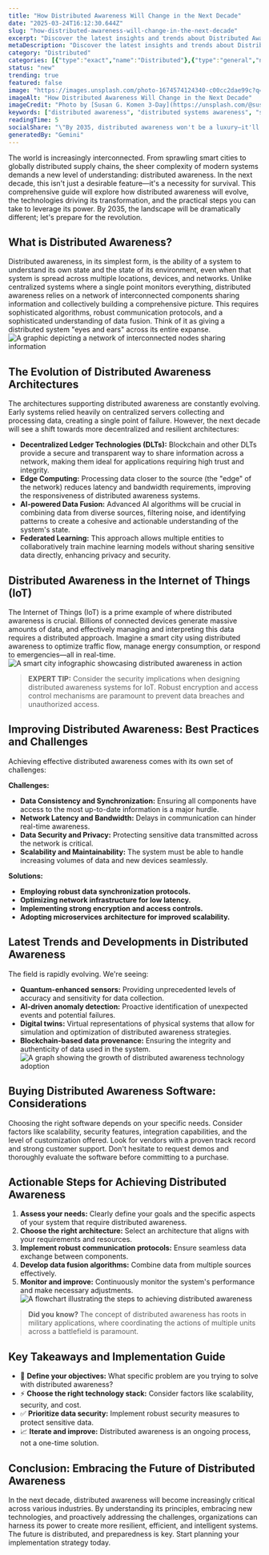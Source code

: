 ```yaml
---
title: "How Distributed Awareness Will Change in the Next Decade"
date: "2025-03-24T16:12:30.644Z"
slug: "how-distributed-awareness-will-change-in-the-next-decade"
excerpt: "Discover the latest insights and trends about Distributed Awareness. This comprehensive guide covers everything you need to know about Distributed Awareness in 2025."
metaDescription: "Discover the latest insights and trends about Distributed Awareness. This comprehensive guide covers everything you need to know about Distributed Awarenes..."
category: "Distributed"
categories: [{"type":"exact","name":"Distributed"},{"type":"general","name":"Cognitive Science"},{"type":"medium","name":"Human-Computer Interaction"},{"type":"specific","name":"Situational Awareness"},{"type":"niche","name":"Teamwork Dynamics"}]
status: "new"
trending: true
featured: false
image: "https://images.unsplash.com/photo-1674574124340-c00cc2dae99c?q=85&w=1200&fit=max&fm=webp&auto=compress"
imageAlt: "How Distributed Awareness Will Change in the Next Decade"
imageCredit: "Photo by [Susan G. Komen 3-Day](https://unsplash.com/@susangkomen3day) on Unsplash"
keywords: ["distributed awareness", "distributed systems awareness", "situational awareness distributed systems", "improve distributed awareness", "distributed awareness architecture", "distributed awareness in IoT", "buying distributed awareness software", "distributed awareness best practices", "what is distributed awareness", "how to achieve distributed awareness"]
readingTime: 5
socialShare: "\"By 2035, distributed awareness won't be a luxury—it'll be essential for survival in a hyper-connected world. Are you ready?\""
generatedBy: "Gemini"
---
```




The world is increasingly interconnected.  From sprawling smart cities to globally distributed supply chains, the sheer complexity of modern systems demands a new level of understanding: distributed awareness.  In the next decade, this isn't just a desirable feature—it's a necessity for survival.  This comprehensive guide will explore how distributed awareness will evolve, the technologies driving its transformation, and the practical steps you can take to leverage its power.  By 2035, the landscape will be dramatically different; let's prepare for the revolution.

## What is Distributed Awareness?

Distributed awareness, in its simplest form, is the ability of a system to understand its own state and the state of its environment, even when that system is spread across multiple locations, devices, and networks.  Unlike centralized systems where a single point monitors everything, distributed awareness relies on a network of interconnected components sharing information and collectively building a comprehensive picture.  This requires sophisticated algorithms, robust communication protocols, and a sophisticated understanding of data fusion.  Think of it as giving a distributed system "eyes and ears" across its entire expanse. ![A graphic depicting a network of interconnected nodes sharing information](https://images.unsplash.com/photo-1674574124473-e91fdcabaefc?q=85&w=1200&fit=max&fm=webp&auto=compress)

## The Evolution of Distributed Awareness Architectures

The architectures supporting distributed awareness are constantly evolving.  Early systems relied heavily on centralized servers collecting and processing data, creating a single point of failure.  However, the next decade will see a shift towards more decentralized and resilient architectures:

* **Decentralized Ledger Technologies (DLTs):** Blockchain and other DLTs provide a secure and transparent way to share information across a network, making them ideal for applications requiring high trust and integrity.
* **Edge Computing:** Processing data closer to the source (the "edge" of the network) reduces latency and bandwidth requirements, improving the responsiveness of distributed awareness systems.
* **AI-powered Data Fusion:** Advanced AI algorithms will be crucial in combining data from diverse sources, filtering noise, and identifying patterns to create a cohesive and actionable understanding of the system's state.
* **Federated Learning:** This approach allows multiple entities to collaboratively train machine learning models without sharing sensitive data directly, enhancing privacy and security.

## Distributed Awareness in the Internet of Things (IoT)

The Internet of Things (IoT) is a prime example of where distributed awareness is crucial. Billions of connected devices generate massive amounts of data, and effectively managing and interpreting this data requires a distributed approach.  Imagine a smart city using distributed awareness to optimize traffic flow, manage energy consumption, or respond to emergencies—all in real-time. ![A smart city infographic showcasing distributed awareness in action](https://images.unsplash.com/photo-1674574124340-c00cc2dae99c?q=85&w=1200&fit=max&fm=webp&auto=compress)

> **EXPERT TIP:**  Consider the security implications when designing distributed awareness systems for IoT.  Robust encryption and access control mechanisms are paramount to prevent data breaches and unauthorized access.

## Improving Distributed Awareness: Best Practices and Challenges

Achieving effective distributed awareness comes with its own set of challenges:

**Challenges:**

* **Data Consistency and Synchronization:** Ensuring all components have access to the most up-to-date information is a major hurdle.
* **Network Latency and Bandwidth:** Delays in communication can hinder real-time awareness.
* **Data Security and Privacy:** Protecting sensitive data transmitted across the network is critical.
* **Scalability and Maintainability:**  The system must be able to handle increasing volumes of data and new devices seamlessly.

**Solutions:**

* **Employing robust data synchronization protocols.**
* **Optimizing network infrastructure for low latency.**
* **Implementing strong encryption and access controls.**
* **Adopting microservices architecture for improved scalability.**

##  Latest Trends and Developments in Distributed Awareness

The field is rapidly evolving.  We're seeing:

* **Quantum-enhanced sensors:**  Providing unprecedented levels of accuracy and sensitivity for data collection.
* **AI-driven anomaly detection:**  Proactive identification of unexpected events and potential failures.
* **Digital twins:**  Virtual representations of physical systems that allow for simulation and optimization of distributed awareness strategies.
* **Blockchain-based data provenance:**  Ensuring the integrity and authenticity of data used in the system.  ![A graph showing the growth of distributed awareness technology adoption](https://images.unsplash.com/photo-1674574124976-a56d9052c2f8?q=85&w=1200&fit=max&fm=webp&auto=compress)

##  Buying Distributed Awareness Software: Considerations

Choosing the right software depends on your specific needs.  Consider factors like scalability, security features, integration capabilities, and the level of customization offered.  Look for vendors with a proven track record and strong customer support.  Don't hesitate to request demos and thoroughly evaluate the software before committing to a purchase.

##  Actionable Steps for Achieving Distributed Awareness

1. **Assess your needs:** Clearly define your goals and the specific aspects of your system that require distributed awareness.
2. **Choose the right architecture:** Select an architecture that aligns with your requirements and resources.
3. **Implement robust communication protocols:** Ensure seamless data exchange between components.
4. **Develop data fusion algorithms:**  Combine data from multiple sources effectively.
5. **Monitor and improve:** Continuously monitor the system's performance and make necessary adjustments.  ![A flowchart illustrating the steps to achieving distributed awareness](https://images.unsplash.com/photo-1674574124649-778f9afc0e9c?q=85&w=1200&fit=max&fm=webp&auto=compress)

> **Did you know?**  The concept of distributed awareness has roots in military applications, where coordinating the actions of multiple units across a battlefield is paramount.

## Key Takeaways and Implementation Guide

* 🔑 **Define your objectives:** What specific problem are you trying to solve with distributed awareness?
* ⚡ **Choose the right technology stack:**  Consider factors like scalability, security, and cost.
* ✅ **Prioritize data security:** Implement robust security measures to protect sensitive data.
* 📈 **Iterate and improve:**  Distributed awareness is an ongoing process, not a one-time solution.

## Conclusion: Embracing the Future of Distributed Awareness

In the next decade, distributed awareness will become increasingly critical across various industries.  By understanding its principles, embracing new technologies, and proactively addressing the challenges, organizations can harness its power to create more resilient, efficient, and intelligent systems.  The future is distributed, and preparedness is key.  Start planning your implementation strategy today.

